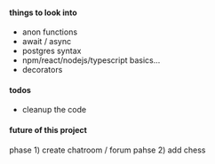 #### things to look into

- anon functions
- await / async
- postgres syntax
- npm/react/nodejs/typescript basics...
- decorators

#### todos
- cleanup the code

#### future of this project

phase 1) create chatroom / forum
pahse 2) add chess